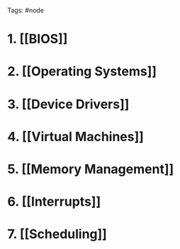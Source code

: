 Tags: #node 
# 1. [[BIOS]]
# 2. [[Operating Systems]]
# 3. [[Device Drivers]]
# 4. [[Virtual Machines]]
# 5. [[Memory Management]]
# 6. [[Interrupts]]
# 7. [[Scheduling]]
